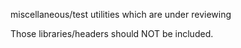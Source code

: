 miscellaneous/test utilities which are under reviewing

Those libraries/headers should NOT be included.